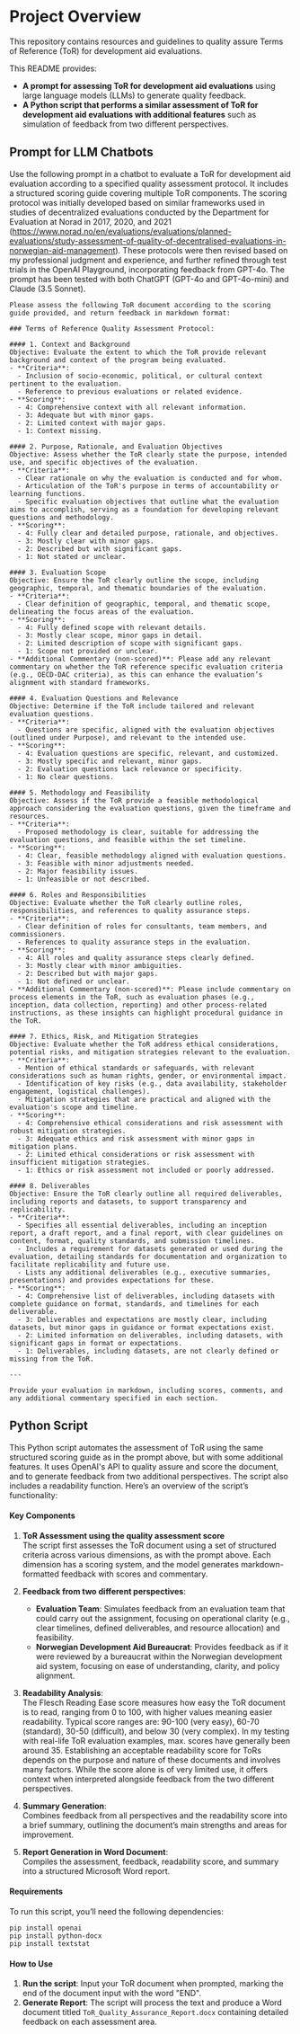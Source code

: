 # Project Overview
This repository contains resources and guidelines to quality assure Terms of Reference (ToR) for development aid evaluations. 

This README provides:

- **A prompt for assessing ToR for development aid evaluations** using large language models (LLMs) to generate quality feedback.
- **A Python script that performs a similar assessment of ToR for development aid evaluations with additional features** such as simulation of feedback from two different perspectives.

## Prompt for LLM Chatbots
Use the following prompt in a chatbot to evaluate a ToR for development aid evaluation according to a specified quality assessment protocol. It includes a structured scoring guide covering multiple ToR components. The scoring protocol was initially developed based on similar frameworks used in studies of decentralized evaluations conducted by the Department for Evaluation at Norad in 2017, 2020, and 2021 (https://www.norad.no/en/evaluations/evaluations/planned-evaluations/study-assessment-of-quality-of-decentralised-evaluations-in-norwegian-aid-management). These protocols were then revised based on my professional judgment and experience, and further refined through test trials in the OpenAI Playground, incorporating feedback from GPT-4o. The prompt has been tested with both ChatGPT (GPT-4o and GPT-4o-mini) and Claude (3.5 Sonnet). 
```
Please assess the following ToR document according to the scoring guide provided, and return feedback in markdown format:

### Terms of Reference Quality Assessment Protocol:

#### 1. Context and Background
Objective: Evaluate the extent to which the ToR provide relevant background and context of the program being evaluated.
- **Criteria**:
  - Inclusion of socio-economic, political, or cultural context pertinent to the evaluation.
  - Reference to previous evaluations or related evidence.
- **Scoring**:
  - 4: Comprehensive context with all relevant information.
  - 3: Adequate but with minor gaps.
  - 2: Limited context with major gaps.
  - 1: Context missing.

#### 2. Purpose, Rationale, and Evaluation Objectives
Objective: Assess whether the ToR clearly state the purpose, intended use, and specific objectives of the evaluation.
- **Criteria**:
  - Clear rationale on why the evaluation is conducted and for whom.
  - Articulation of the ToR's purpose in terms of accountability or learning functions.
  - Specific evaluation objectives that outline what the evaluation aims to accomplish, serving as a foundation for developing relevant questions and methodology.
- **Scoring**:
  - 4: Fully clear and detailed purpose, rationale, and objectives.
  - 3: Mostly clear with minor gaps.
  - 2: Described but with significant gaps.
  - 1: Not stated or unclear.

#### 3. Evaluation Scope
Objective: Ensure the ToR clearly outline the scope, including geographic, temporal, and thematic boundaries of the evaluation.
- **Criteria**:
  - Clear definition of geographic, temporal, and thematic scope, delineating the focus areas of the evaluation.
- **Scoring**:
  - 4: Fully defined scope with relevant details.
  - 3: Mostly clear scope, minor gaps in detail.
  - 2: Limited description of scope with significant gaps.
  - 1: Scope not provided or unclear.
- **Additional Commentary (non-scored)**: Please add any relevant commentary on whether the ToR reference specific evaluation criteria (e.g., OECD-DAC criteria), as this can enhance the evaluation’s alignment with standard frameworks.

#### 4. Evaluation Questions and Relevance
Objective: Determine if the ToR include tailored and relevant evaluation questions.
- **Criteria**:
  - Questions are specific, aligned with the evaluation objectives (outlined under Purpose), and relevant to the intended use.
- **Scoring**:
  - 4: Evaluation questions are specific, relevant, and customized.
  - 3: Mostly specific and relevant, minor gaps.
  - 2: Evaluation questions lack relevance or specificity.
  - 1: No clear questions.

#### 5. Methodology and Feasibility
Objective: Assess if the ToR provide a feasible methodological approach considering the evaluation questions, given the timeframe and resources.
- **Criteria**:
  - Proposed methodology is clear, suitable for addressing the evaluation questions, and feasible within the set timeline.
- **Scoring**:
  - 4: Clear, feasible methodology aligned with evaluation questions.
  - 3: Feasible with minor adjustments needed.
  - 2: Major feasibility issues.
  - 1: Unfeasible or not described.

#### 6. Roles and Responsibilities
Objective: Evaluate whether the ToR clearly outline roles, responsibilities, and references to quality assurance steps.
- **Criteria**:
  - Clear definition of roles for consultants, team members, and commissioners.
  - References to quality assurance steps in the evaluation.
- **Scoring**:
  - 4: All roles and quality assurance steps clearly defined.
  - 3: Mostly clear with minor ambiguities.
  - 2: Described but with major gaps.
  - 1: Not defined or unclear.
- **Additional Commentary (non-scored)**: Please include commentary on process elements in the ToR, such as evaluation phases (e.g., inception, data collection, reporting) and other process-related instructions, as these insights can highlight procedural guidance in the ToR.

#### 7. Ethics, Risk, and Mitigation Strategies
Objective: Evaluate whether the ToR address ethical considerations, potential risks, and mitigation strategies relevant to the evaluation.
- **Criteria**:
  - Mention of ethical standards or safeguards, with relevant considerations such as human rights, gender, or environmental impact.
  - Identification of key risks (e.g., data availability, stakeholder engagement, logistical challenges).
  - Mitigation strategies that are practical and aligned with the evaluation's scope and timeline.
- **Scoring**:
  - 4: Comprehensive ethical considerations and risk assessment with robust mitigation strategies.
  - 3: Adequate ethics and risk assessment with minor gaps in mitigation plans.
  - 2: Limited ethical considerations or risk assessment with insufficient mitigation strategies.
  - 1: Ethics or risk assessment not included or poorly addressed.

#### 8. Deliverables
Objective: Ensure the ToR clearly outline all required deliverables, including reports and datasets, to support transparency and replicability.
- **Criteria**:
  - Specifies all essential deliverables, including an inception report, a draft report, and a final report, with clear guidelines on content, format, quality standards, and submission timelines.
  - Includes a requirement for datasets generated or used during the evaluation, detailing standards for documentation and organization to facilitate replicability and future use.
  - Lists any additional deliverables (e.g., executive summaries, presentations) and provides expectations for these.
- **Scoring**:
  - 4: Comprehensive list of deliverables, including datasets with complete guidance on format, standards, and timelines for each deliverable.
  - 3: Deliverables and expectations are mostly clear, including datasets, but minor gaps in guidance or format expectations exist.
  - 2: Limited information on deliverables, including datasets, with significant gaps in format or expectations.
  - 1: Deliverables, including datasets, are not clearly defined or missing from the ToR.

---

Provide your evaluation in markdown, including scores, comments, and any additional commentary specified in each section.
```

## Python Script 

This Python script automates the assessment of ToR using the same structured scoring guide as in the prompt above, but with some additional features. It uses OpenAI's API to quality assure and score the document, and to generate feedback from two additional perspectives. The script also includes a readability function. Here’s an overview of the script’s functionality:

#### Key Components

1. **ToR Assessment using the quality assessment score**\
   The script first assesses the ToR document using a set of structured criteria across various dimensions, as with the prompt above. Each dimension has a scoring system, and the model generates markdown-formatted feedback with scores and commentary.

2. **Feedback from two different perspectives**:

   - **Evaluation Team**: Simulates feedback from an evaluation team that could carry out the assignment, focusing on operational clarity (e.g., clear timelines, defined deliverables, and resource allocation) and feasibility.
   - **Norwegian Development Aid Bureaucrat**: Provides feedback as if it were reviewed by a bureaucrat within the Norwegian development aid system, focusing on ease of understanding, clarity, and policy alignment.

3. **Readability Analysis**:\
   The Flesch Reading Ease score measures how easy the ToR document is to read, ranging from 0 to 100, with higher values meaning easier readability. Typical score ranges are: 90-100 (very easy), 60-70 (standard), 30-50 (difficult), and below 30 (very complex). In my testing with real-life ToR evaluation examples, max. scores have generally been around 35. Establishing an acceptable readability score for ToRs depends on the purpose and nature of these documents and involves many factors. While the score alone is of very limited use, it offers context when interpreted alongside feedback from the two different perspectives.

4. **Summary Generation**:\
   Combines feedback from all perspectives and the readability score into a brief summary, outlining the document’s main strengths and areas for improvement.

5. **Report Generation in Word Document**:\
   Compiles the assessment, feedback, readability score, and summary into a structured Microsoft Word report.

#### Requirements
To run this script, you’ll need the following dependencies:
```
pip install openai
pip install python-docx
pip install textstat
```

#### How to Use

1. **Run the script**: Input your ToR document when prompted, marking the end of the document input with the word "END".
2. **Generate Report**: The script will process the text and produce a Word document titled `ToR_Quality_Assurance_Report.docx` containing detailed feedback on each assessment area.


